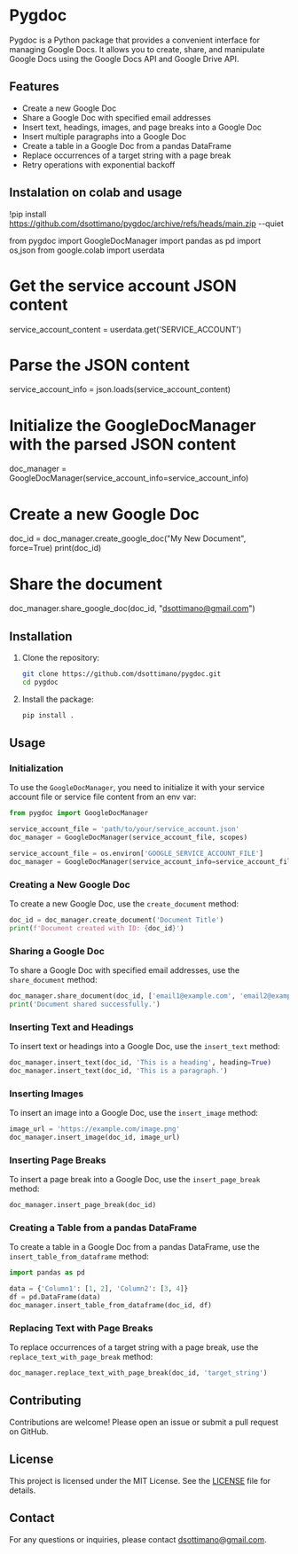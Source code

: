 # Pygdoc

Pygdoc is a Python package that provides a convenient interface for managing Google Docs. It allows you to create, share, and manipulate Google Docs using the Google Docs API and Google Drive API.

## Features

- Create a new Google Doc
- Share a Google Doc with specified email addresses
- Insert text, headings, images, and page breaks into a Google Doc
- Insert multiple paragraphs into a Google Doc
- Create a table in a Google Doc from a pandas DataFrame
- Replace occurrences of a target string with a page break
- Retry operations with exponential backoff

## Instalation on colab and usage

!pip install https://github.com/dsottimano/pygdoc/archive/refs/heads/main.zip --quiet

from pygdoc import GoogleDocManager
import pandas as pd
import os,json
from google.colab import userdata
# Get the service account JSON content
service_account_content = userdata.get('SERVICE_ACCOUNT')

# Parse the JSON content
service_account_info = json.loads(service_account_content)

# Initialize the GoogleDocManager with the parsed JSON content
doc_manager = GoogleDocManager(service_account_info=service_account_info)

# Create a new Google Doc
doc_id = doc_manager.create_google_doc("My New Document", force=True)
print(doc_id)

# Share the document
doc_manager.share_google_doc(doc_id, "dsottimano@gmail.com")

## Installation

1. Clone the repository:
    ```sh
    git clone https://github.com/dsottimano/pygdoc.git
    cd pygdoc
    ```

2. Install the package:
    ```sh
    pip install .
    ```

## Usage

### Initialization

To use the `GoogleDocManager`, you need to initialize it with your service account file or service file content from an env var:

```python
from pygdoc import GoogleDocManager

service_account_file = 'path/to/your/service_account.json'
doc_manager = GoogleDocManager(service_account_file, scopes)
```
```python
service_account_file = os.environ['GOOGLE_SERVICE_ACCOUNT_FILE']
doc_manager = GoogleDocManager(service_account_info=service_account_file)
```



### Creating a New Google Doc

To create a new Google Doc, use the `create_document` method:

```python
doc_id = doc_manager.create_document('Document Title')
print(f'Document created with ID: {doc_id}')
```

### Sharing a Google Doc

To share a Google Doc with specified email addresses, use the `share_document` method:

```python
doc_manager.share_document(doc_id, ['email1@example.com', 'email2@example.com'])
print('Document shared successfully.')
```

### Inserting Text and Headings

To insert text or headings into a Google Doc, use the `insert_text` method:

```python
doc_manager.insert_text(doc_id, 'This is a heading', heading=True)
doc_manager.insert_text(doc_id, 'This is a paragraph.')
```

### Inserting Images

To insert an image into a Google Doc, use the `insert_image` method:

```python
image_url = 'https://example.com/image.png'
doc_manager.insert_image(doc_id, image_url)
```

### Inserting Page Breaks

To insert a page break into a Google Doc, use the `insert_page_break` method:

```python
doc_manager.insert_page_break(doc_id)
```

### Creating a Table from a pandas DataFrame

To create a table in a Google Doc from a pandas DataFrame, use the `insert_table_from_dataframe` method:

```python
import pandas as pd

data = {'Column1': [1, 2], 'Column2': [3, 4]}
df = pd.DataFrame(data)
doc_manager.insert_table_from_dataframe(doc_id, df)
```

### Replacing Text with Page Breaks

To replace occurrences of a target string with a page break, use the `replace_text_with_page_break` method:

```python
doc_manager.replace_text_with_page_break(doc_id, 'target_string')
```

## Contributing

Contributions are welcome! Please open an issue or submit a pull request on GitHub.

## License

This project is licensed under the MIT License. See the [LICENSE](LICENSE) file for details.

## Contact

For any questions or inquiries, please contact dsottimano@gmail.com.